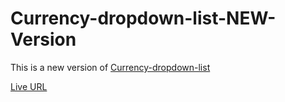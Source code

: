 # Currency-dropdown-list-NEW-Version

This is a new version of [Currency-dropdown-list](https://gist.github.com/AmrMekkawy/a5425a4dd4e453a4eb4d)

[Live URL](https://super1115.github.io/Currency-dropdown-list-NEW-Version/currency-dropdown-list)
  
